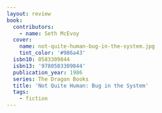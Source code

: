 ```yaml
---
layout: review
book:
  contributors:
    - name: Seth McEvoy
  cover:
    name: not-quite-human-bug-in-the-system.jpg
    tint_color: '#986a43'
  isbn10: 0583309844
  isbn13: '9780583309844'
  publication_year: 1986
  series: The Dragon Books
  title: 'Not Quite Human: Bug in the System'
  tags:
    - fiction
---
```

